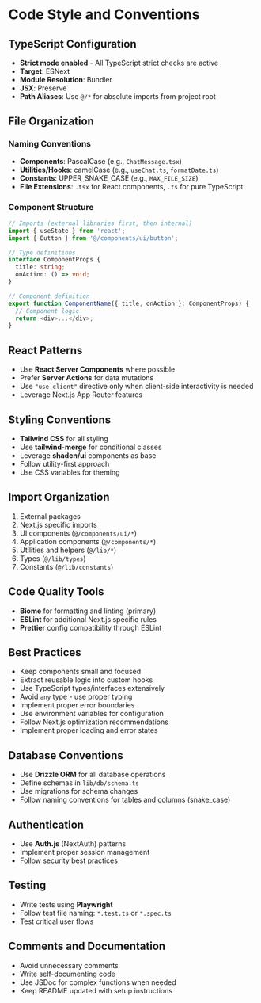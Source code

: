 # Code Style and Conventions

## TypeScript Configuration
- **Strict mode enabled** - All TypeScript strict checks are active
- **Target**: ESNext
- **Module Resolution**: Bundler
- **JSX**: Preserve
- **Path Aliases**: Use `@/*` for absolute imports from project root

## File Organization

### Naming Conventions
- **Components**: PascalCase (e.g., `ChatMessage.tsx`)
- **Utilities/Hooks**: camelCase (e.g., `useChat.ts`, `formatDate.ts`)
- **Constants**: UPPER_SNAKE_CASE (e.g., `MAX_FILE_SIZE`)
- **File Extensions**: `.tsx` for React components, `.ts` for pure TypeScript

### Component Structure
```typescript
// Imports (external libraries first, then internal)
import { useState } from 'react';
import { Button } from '@/components/ui/button';

// Type definitions
interface ComponentProps {
  title: string;
  onAction: () => void;
}

// Component definition
export function ComponentName({ title, onAction }: ComponentProps) {
  // Component logic
  return <div>...</div>;
}
```

## React Patterns
- Use **React Server Components** where possible
- Prefer **Server Actions** for data mutations
- Use `"use client"` directive only when client-side interactivity is needed
- Leverage Next.js App Router features

## Styling Conventions
- **Tailwind CSS** for all styling
- Use **tailwind-merge** for conditional classes
- Leverage **shadcn/ui** components as base
- Follow utility-first approach
- Use CSS variables for theming

## Import Organization
1. External packages
2. Next.js specific imports
3. UI components (`@/components/ui/*`)
4. Application components (`@/components/*`)
5. Utilities and helpers (`@/lib/*`)
6. Types (`@/lib/types`)
7. Constants (`@/lib/constants`)

## Code Quality Tools
- **Biome** for formatting and linting (primary)
- **ESLint** for additional Next.js specific rules
- **Prettier** config compatibility through ESLint

## Best Practices
- Keep components small and focused
- Extract reusable logic into custom hooks
- Use TypeScript types/interfaces extensively
- Avoid `any` type - use proper typing
- Implement proper error boundaries
- Use environment variables for configuration
- Follow Next.js optimization recommendations
- Implement proper loading and error states

## Database Conventions
- Use **Drizzle ORM** for all database operations
- Define schemas in `lib/db/schema.ts`
- Use migrations for schema changes
- Follow naming conventions for tables and columns (snake_case)

## Authentication
- Use **Auth.js** (NextAuth) patterns
- Implement proper session management
- Follow security best practices

## Testing
- Write tests using **Playwright**
- Follow test file naming: `*.test.ts` or `*.spec.ts`
- Test critical user flows

## Comments and Documentation
- Avoid unnecessary comments
- Write self-documenting code
- Use JSDoc for complex functions when needed
- Keep README updated with setup instructions